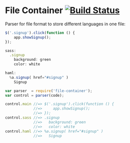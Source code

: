 # File Container [![Build Status](https://travis-ci.org/ai/file-container.svg)](https://travis-ci.org/ai/file-container)

Parser for file format to store different languages in one file:

```js
$('.signup').click(function () {
    app.showSignup();
});

sass:
  .signup
    background: green
    color: white

haml:
  %a.signup( href="#signup" )
    Signup
```

```js
var parser  = require('file-container');
var control = parser(code);

control.main //=> $('.signup').click(function () {
             //=>     app.showSignup();
             //=> });
control.sass //=> .signup
             //=>   background: green
             //=>   color: white
control.haml //=> %a.signup( href="#signup" )
             //=>   Signup
```
